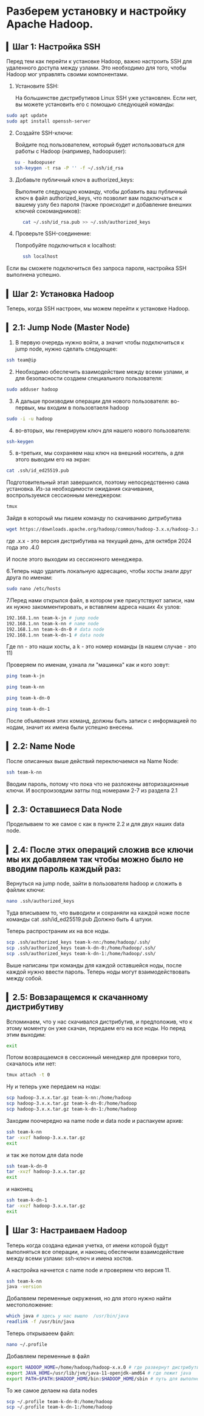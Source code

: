 # Разберем установку и настройку Apache Hadoop.

## ▎Шаг 1: Настройка SSH

Перед тем как перейти к установке Hadoop, важно настроить SSH для удаленного доступа между узлами. Это необходимо для того, чтобы Hadoop мог управлять своими компонентами.

1. Установите SSH:

   На большинстве дистрибутивов Linux SSH уже установлен. Если нет, вы можете установить его с помощью следующей команды:
```bash
sudo apt update
sudo apt install openssh-server
```   

2. Создайте SSH-ключи:

   Войдите под пользователем, который будет использоваться для работы с Hadoop (например, hadoopuser):
```bash
   su - hadoopuser
   ssh-keygen -t rsa -P '' -f ~/.ssh/id_rsa
```  

3. Добавьте публичный ключ в authorized_keys:

   Выполните следующую команду, чтобы добавить ваш публичный ключ в файл authorized_keys, что позволит вам подключаться к вашему узлу без пароля (также происходит и добавление внешних ключей сокомандников):
```bash
      cat ~/.ssh/id_rsa.pub >> ~/.ssh/authorized_keys
```   

4. Проверьте SSH-соединение:

   Попробуйте подключиться к localhost:
```bash
      ssh localhost
```   

   Если вы сможете подключиться без запроса пароля, настройка SSH выполнена успешно.

## ▎Шаг 2: Установка Hadoop

Теперь, когда SSH настроен, мы можем перейти к установке Hadoop. 

## ▎2.1: Jump Node (Master Node)

1. В первую очередь нужно войти, а значит чтобы подключиться к jump node, нужно сделать следующее:
```bash
ssh team@ip
```
2. Необходимо обеспечить взаимодействие между всеми узлами, и для безопасности создаем специального пользователя:
```bash
sudo adduser hadoop
```
3. А дальше производим операции для нового пользователя:
   во-первых, мы входим в пользовтаеля hadoop
```bash
sudo -i -u hadoop
```
4. во-вторых, мы генерируем ключ для нашего нового пользователя:
```bash
ssh-keygen
```
5. в-третьих, мы сохраняем наш ключ на внешний носитель, а для этого выводим его на экран:
```bash
cat .ssh/id_ed25519.pub
```
Подготовительный этап завершился, поэтому непосредственно сама установка. Из-за необходимости ожидания скачивания, воспрользуемся сессионным менеджером:
```bash
tmux
```
Зайдя в котороый мы пишем команду по скачиванию дитрибутива
```bash
wget https://downloads.apache.org/hadoop/common/hadoop-3.x.x/hadoop-3.x.x.tar.gz
```
где .x.x - это версия дистрибутива на текущий день, для октября 2024 года это .4.0

И после этого выходим из сессионного менеджера.

6.Теперь надо удалить локальную адресацию, чтобы хосты знали друг друга по именам:
```bash
sudo nano /etc/hosts 
```
7.Перед нами открылся файл, в котором уже присутствуют записи, нам их нужно закомментировать, и вставляем адреса наших 4х узлов:
```bash
192.168.1.nn team-k-jn # jump node
192.168.1.nn team-k-nn # name node
192.168.1.nn team-k-dn-0 # data node
192.168.1.nn team-k-dn-1 # data node
```
Где nn - это наши хосты, а k - это номер команды (в нашем случае - это 11)

Проверяем по именам, узнала ли "машинка" как и кого зовут:
```bash
ping team-k-jn
```
```bash
ping team-k-nn
```
```bash
ping team-k-dn-0
```
```bash
ping team-k-dn-1
```
После объявления этих команд, должны быть записи с информацией по нодам, значит их имена были успешно внесены.

## ▎2.2: Name Node

После описанных выше действий переключаемся на Name Node:

```bash
ssh team-k-nn
```

Вводим пароль, потому что пока что не разложены авторизационные ключи.
И воспроизовдим эатпы под номерами 2-7 из раздела 2.1

## ▎2.3: Оставшиеся Data Node

Проделываем то же самое с как в пункте 2.2 и для двух наших data node.

## ▎2.4: После этих операций сложив все ключи мы их добавляем так чтобы можно было не вводим пароль каждый раз:

Вернуться на jump node, зайти в пользователя hadoop и сложить в файлик ключи:
```bash
nano .ssh/authorized_keys
```
Туда вписываем то, что выводили и сохраняли на каждой ноже после команды cat .ssh/id_ed25519.pub
Должно быть 4 штуки.

Теперь распространим их на все ноды.
```bash
scp .ssh/authorized_keys team-k-nn:/home/hadoop/.ssh/
scp .ssh/authorized_keys team-k-dn-0:/home/hadoop/.ssh/
scp .ssh/authorized_keys team-k-dn-1:/home/hadoop/.ssh/
```
Выше написаны три команды для каждой оставшейся ноды, после каждой нужно ввести пароль.
Теперь ноды могут взаимодействовать между собой.

## ▎2.5: Вовзаращемся к скачанному дистрибутиву

Вспоминаем, что у нас скачивался дистрибутив, и предположив, что к этому моменту он уже скачан, передаем его на все ноды.
Но перед этим выходим:
```bash
exit
```
Потом возвращаемся в сессионный менеджер для проверки того, скачалось или нет:
```bash
tmux attach -t 0
```
Ну и теперь уже передаем на ноды:
```bash
scp hadoop-3.x.x.tar.gz team-k-nn:/home/hadoop
scp hadoop-3.x.x.tar.gz team-k-dn-0:/home/hadoop
scp hadoop-3.x.x.tar.gz team-k-dn-1:/home/hadoop
```
Заходим поочередно на name node и data node и распакуем архив:
```bash
ssh team-k-nn 
tar -xvzf hadoop-3.x.x.tar.gz 
exit
```
и так же потом для data node
```bash
ssh team-k-dn-0 
tar -xvzf hadoop-3.x.x.tar.gz 
exit
```
и наконец
```bash
ssh team-k-dn-1 
tar -xvzf hadoop-3.x.x.tar.gz 
exit
```

## ▎Шаг 3: Настраиваем Hadoop

Теперь когда создана единая учетка, от имени которой будут выполняться все операции, и наконец обеспечили взаимодействие между всеми узлами: ssh-ключ и имена хостов.

А настройка начнется с name node и проверяем что версия 11.
```bash
ssh team-k-nn
java -version
```
Добалвяем переменные окружения, но для этого нужно найти местоположение:
```bash
which java # здесь у нас вышло  /usr/bin/java
readlink -f /usr/bin/java
```
Теперь открываеем файл:
```bash
nano ~/.profile
```
Добавляем переменные в файл
```bash
export HADOOP_HOME=/home/hadoop/hadoop-x.x.0 # где развернут дистрибутив
export JAVA_HOME=/usr/lib/jvm/java-11-openjdk-amd64 # где лежит java
export PATH=$PATH:$HADOOP_HOME/bin:$HADOOP_HOME/sbin # путь для выполнения исполняемых файлов hadoop
```

То же самое делаем на data nodes
```bash
scp ~/.profile team-k-dn-0:/home/hadoop
scp ~/.profile team-k-dn-1:/home/hadoop
```

